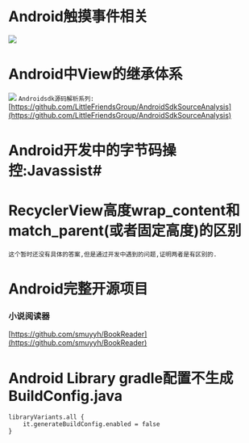 # Android触摸事件相关 #
![](https://upload-images.jianshu.io/upload_images/623378-4c56f31ce1e37b0e.png?imageMogr2/auto-orient/strip%7CimageView2/2/w/987/format/webp)
# Android中View的继承体系 #
![](https://i.imgur.com/keKfcSv.jpg)
`Androidsdk源码解析系列:` [https://github.com/LittleFriendsGroup/AndroidSdkSourceAnalysis](https://github.com/LittleFriendsGroup/AndroidSdkSourceAnalysis)
# Android开发中的字节码操控:Javassist#

# RecyclerView高度wrap\_content和match\_parent(或者固定高度)的区别 #
    这个暂时还没有具体的答案,但是通过开发中遇到的问题,证明两者是有区别的.

# Android完整开源项目 #
### 小说阅读器 ###
[https://github.com/smuyyh/BookReader](https://github.com/smuyyh/BookReader)
# Android Library gradle配置不生成BuildConfig.java #
    libraryVariants.all {
        it.generateBuildConfig.enabled = false
    }